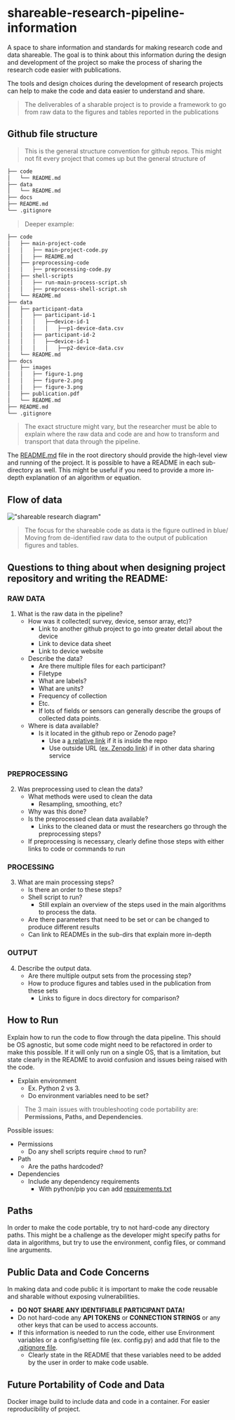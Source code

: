 # shareable-research-pipeline-information
A space to share information and standards for making research code and data shareable. The goal is to think about this information during the design and development of the project so make the process of sharing the research code easier with publications. 

The tools and design choices during the development of research projects can help to make the code and data easier to understand and share.

> The deliverables of a sharable project is to provide a framework to go from raw data to the figures and tables reported in the publications


## Github file structure
> This is the general structure convention for github repos. This might not fit every project that comes up but the general structure of 
```bash
├── code
│   └── README.md
├── data
│   └── README.md
├── docs
├── README.md
└── .gitignore
```
> Deeper example:

```bash
├── code
│   ├── main-project-code
│   │   ├── main-project-code.py
│   │   ├── README.md
│   ├── preprocessing-code
│   │   ├── preprocessing-code.py
│   ├── shell-scripts
│   │   ├── run-main-process-script.sh
│   │   ├── preprocess-shell-script.sh
│   └── README.md
├── data
│   ├── participant-data
│   │   ├── participant-id-1
│   │   │   ├──device-id-1
│   │   │   │   ├──p1-device-data.csv
│   │   ├── participant-id-2
│   │   │   ├──device-id-1
│   │   │   │   ├──p2-device-data.csv
│   └── README.md
├── docs
│   ├── images
│   │   ├── figure-1.png
│   │   ├── figure-2.png
│   │   ├── figure-3.png
│   ├── publication.pdf
│   └── README.md
├── README.md
└── .gitignore
```
> The exact structure might vary, but the researcher must be able to explain where the raw data and code are and how to transform and transport that data through the pipeline. 

The [README.md](README.md) file in the root directory should provide the high-level view and running of the project. It is possible to have a README in each sub-directory as well. This might be useful if you need to provide a more in-depth explanation of an algorithm or equation.

## Flow of data

!["shareable research diagram"](docs\images\shareable-research-diagram.png "shareable research diagram")
> The focus for the shareable code as data is the figure outlined in blue/ Moving from de-identified raw data to the output of publication figures and tables.

## Questions to thing about when designing project repository and writing the README:
### RAW DATA
1. What is the raw data in the pipeline?
    - How was it collected( survey, device, sensor array, etc)?
        - Link to another github project to go into greater detail about the device
        - Link to device data sheet
        - Link to device website 
    - Describe the data?
        - Are there multiple files for each participant? 
        - Filetype
        - What are labels?
        - What are units?
        - Frequency of collection
        - Etc.
        - If lots of fields or sensors can generally describe the groups of collected data points.
    - Where is data available?
        - Is it located in the github repo or Zenodo page?
            - Use a [a relative link](data) if it is inside the repo
            - Use outside URL ([ex. Zenodo link](https://zenodo.org/)) if in other data sharing service

### PREPROCESSING
2. Was preprocessing used to clean the data?
    - What methods were used to clean the data
        - Resampling, smoothing, etc?
    - Why was this done?
    - Is the preprocessed clean data available?
        - Links to the cleaned data
     or must the researchers go through the preprocessing steps?
    - If preprocessing is necessary, clearly define those steps with either links to code or commands to run

### PROCESSING
3. What are main processing steps?
    - Is there an order to these steps?
    - Shell script to run?
        - Still explain an overview of the steps used in the main algorithms to process the data. 
    - Are there parameters that need to be set or can be changed to produce different results
    - Can link to READMEs in the sub-dirs that explain more in-depth

### OUTPUT
4. Describe the output data.
    - Are there multiple output sets from the processing step?
    - How to produce figures and tables used in the publication from these sets
        - Links to figure in docs directory for comparison?

## How to Run
Explain how to run the code to flow through the data pipeline. This should be OS agnostic, but some code might need to be refactored in order to make this possible. If it will only run on a single OS, that is a limitation, but state clearly in the README to avoid confusion and issues being raised with the code.

- Explain environment
    - Ex. Python 2 vs 3.
    - Do environment variables need to be set?

> The 3 main issues with troubleshooting code portability are: **Permissions, Paths, and Dependencies**.

Possible issues:
- Permissions
    - Do any shell scripts require ```chmod``` to run?
- Path
    - Are the paths hardcoded?
- Dependencies
    - Include any dependency requirements
        - With python/pip you can add [requirements.txt](https://pip.pypa.io/en/stable/user_guide/#requirements-files)

## Paths
In order to make the code portable, try to not hard-code any directory paths. This might be a challenge as the developer might specify paths for data in algorithms, but try to use the environment, config files, or command line arguments. 

## Public Data and Code Concerns
In making data and code public it is important to make the code reusable and sharable without exposing vulnerabilities.
- **DO NOT SHARE ANY IDENTIFIABLE PARTICIPANT DATA!**
- Do not hard-code any **API TOKENS** or **CONNECTION STRINGS** or any other keys that can be used to access accounts.
- If this information is needed to run the code, either use Environment variables or a config/setting file (ex. config.py) and add that file to the [.gitignore file](https://git-scm.com/docs/gitignore).
    - Clearly state in the README that these variables need to be added by the user in order to make code usable.

## Future Portability of Code and Data
Docker image build to include data and code in a container. For easier reproducibility of project.
